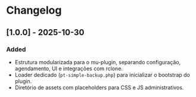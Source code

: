 # Changelog

## [1.0.0] - 2025-10-30
### Added
- Estrutura modularizada para o mu-plugin, separando configuração, agendamento, UI e integrações com rclone.
- Loader dedicado (`pt-simple-backup.php`) para inicializar o bootstrap do plugin.
- Diretório de assets com placeholders para CSS e JS administrativos.
